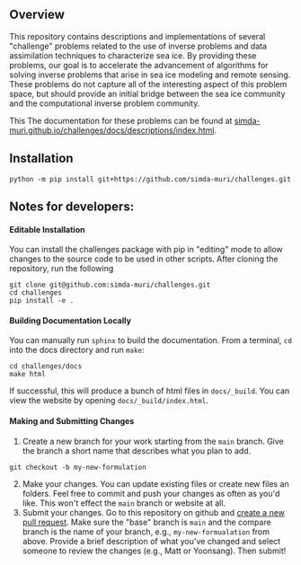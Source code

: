 ## Overview 
This repository contains descriptions and implementations of several "challenge" problems related to the use of inverse problems and data assimilation techniques to characterize sea ice.   By providing these problems, our goal is to accelerate the advancement of algorithms for solving inverse problems that arise in sea ice modeling and remote sensing.  These problems do not capture all of the interesting aspect of this problem space, but should provide an initial bridge between the sea ice community and the computational inverse problem community.

This 
The documentation for these problems can be found at [simda-muri.github.io/challenges/docs/descriptions/index.html](https://simda-muri.github.io/challenges/docs/descriptions/index.html).

## Installation

```
python -m pip install git+https://github.com/simda-muri/challenges.git
```

## Notes for developers:

#### Editable Installation
You can install the challenges package with pip in "editing" mode to allow changes to the source code to be used in other scripts.   After cloning the repository, run the following 
```
git clone git@github.com:simda-muri/challenges.git
cd challenges
pip install -e .
```

#### Building Documentation Locally
You can manually run `sphinx` to build the documentation.  From a terminal, `cd` into the docs directory and run `make`:
```
cd challenges/docs
make html
```
If successful, this will produce a bunch of html files in `docs/_build`.  You can view the website by opening `docs/_build/index.html`.

#### Making and Submitting Changes
1. Create a new branch for your work starting from the `main` branch.  Give the branch a short name that describes what you plan to add.
```
git checkout -b my-new-formulation
```
2. Make your changes.   You can update existing files or create new files an folders.  Feel free to commit and push your changes as often as you'd like.  This won't effect the `main` branch or website at all.
3. Submit your changes.   Go to this repository on github and [create a new pull request](https://github.com/simda-muri/challenges/pulls).  Make sure the "base" branch is `main` and the compare branch is the name of your branch, e.g., `my-new-formualation` from above.   Provide a brief description of what you've changed and select someone to review the changes (e.g., Matt or Yoonsang).   Then submit!   

